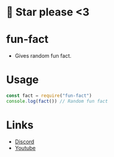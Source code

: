 # 🌟 Star please <3

# fun-fact
- Gives random fun fact.

# Usage
```js
const fact = require("fun-fact")
console.log(fact()) // Random fun fact
```
# Links
- [Discord](https://discord.gg/kkg8BmPU59)
- [Youtube](https://www.youtube.com/channel/UCakcpjCJKKAJ-6B-fzjnVyA)
